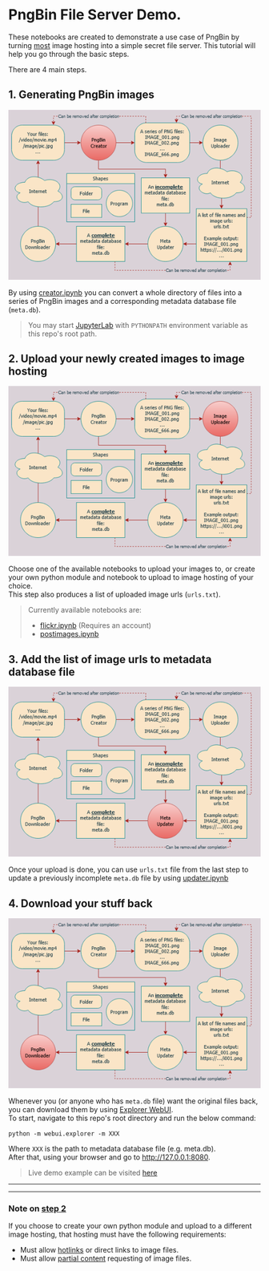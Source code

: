 # PngBin File Server Demo.
These notebooks are created to demonstrate a use case of PngBin by turning [most](#note-on-step-2) image hosting into a simple secret file server. This tutorial will help you go through the basic steps.  
 
There are 4 main steps.

## 1. Generating PngBin images

![diagram](diagrams/Creator.png)

By using [creator.ipynb](creator.ipynb) you can convert a whole directory of files into a series of PngBin images and a corresponding metadata database file (`meta.db`).
> You may start [JupyterLab](https://jupyter.org/) with `PYTHONPATH` environment variable as this repo's root path.

## 2. Upload your newly created images to image hosting

![diagram](diagrams/uploader.png)

Choose one of the available notebooks to upload your images to, or create your own python module and notebook to upload to image hosting of your choice.  
This step also produces a list of uploaded image urls (`urls.txt`).
> Currently available notebooks are:
> - [flickr.ipynb](uploader/flickr.ipynb) (Requires an account)  
> - [postimages.ipynb](uploader/postimages.ipynb)

## 3. Add the list of image urls to metadata database file

![diagram](diagrams/Updater.png)

Once your upload is done, you can use `urls.txt` file from the last step to update a previously incomplete `meta.db` file by using [updater.ipynb](updater.ipynb)

## 4. Download your stuff back

![diagram](diagrams/Downloader.png)

Whenever you (or anyone who has `meta.db` file) want the original files back, you can download them by using [Explorer WebUI](../webui/explorer).  
To start, navigate to this repo's root directory and run the below command:
```
python -m webui.explorer -m XXX
```
Where `XXX` is the path to metadata database file (e.g. meta.db).  
After that, using your browser and go to http://127.0.0.1:8080.
> Live demo example can be visited [here](#)

---
---

### Note on [step 2](#2-upload-your-newly-created-images-to-image-hosting)
If you choose to create your own python module and upload to a different image hosting, that hosting must have the following requirements:
- Must allow [hotlinks](https://en.wikipedia.org/wiki/Inline_linking) or direct links to image files.
- Must allow [partial content](https://en.wikipedia.org/wiki/Byte_serving) requesting of image files.
